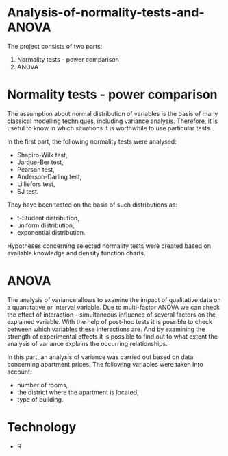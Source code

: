 # Analysis-of-normality-tests-and-ANOVA

The project consists of two parts:
1. Normality tests - power comparison
2. ANOVA

# Normality tests - power comparison
The assumption about normal distribution of variables is the basis of many classical modelling techniques, including variance analysis. Therefore, it is useful to know in which situations it is worthwhile to use particular tests.

In the first part, the following normality tests were analysed:
- Shapiro-Wilk test,
- Jarque-Ber test,
- Pearson test,
- Anderson-Darling test,
- Lilliefors test,
- SJ test.

They have been tested on the basis of such distributions as:
- t-Student distribution,
- uniform distribution,
- exponential distribution.

Hypotheses concerning selected normality tests were created based on available knowledge and density function charts.

# ANOVA
The analysis of variance allows to examine the impact of qualitative data on a quantitative or interval variable. Due to multi-factor ANOVA we can check the effect of interaction - simultaneous influence of several factors on the explained variable. With the help of post-hoc tests it is possible to check between which variables these interactions are. And by examining the strength of experimental effects it is possible to find out to what extent the analysis of variance explains the occurring relationships. 

In this part, an analysis of variance was carried out based on data concerning apartment prices. The following variables were taken into account:
- number of rooms,
- the district where the apartment is located,
- type of building.


# Technology
- R
